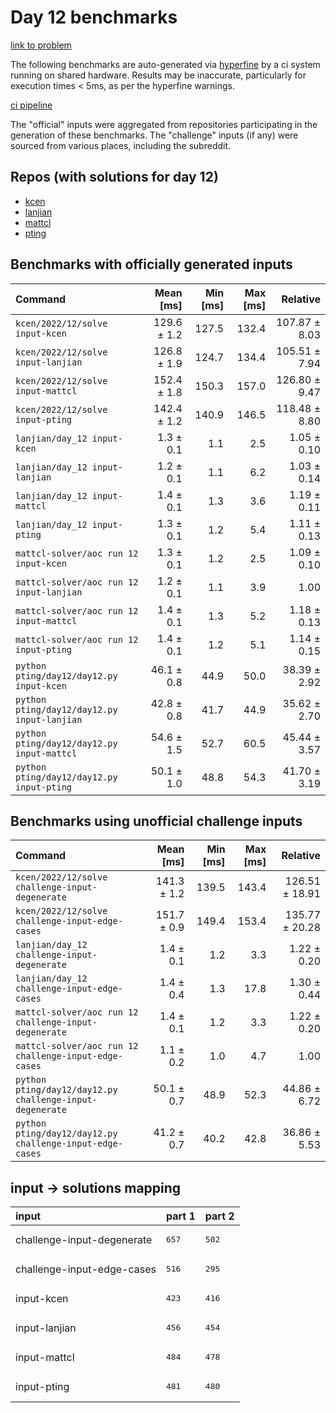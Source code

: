 # Day 12 benchmarks

[link to problem](http://adventofcode.com/2022/day/12)

The following benchmarks are auto-generated via [hyperfine](https://github.com/sharkdp/hyperfine) by a ci system running on shared hardware. Results may be inaccurate, particularly for execution times < 5ms, as per the hyperfine warnings.

[ci pipeline](http://ci.papercode.net:8080/teams/aoc2022/pipelines/aoc-compare-2022)

The "official" inputs were aggregated from repositories participating in the generation of these benchmarks. The "challenge" inputs (if any) were sourced from various places, including the subreddit.

## Repos (with solutions for day 12)


- [kcen](https://github.com/kcen/AdventOfCode)
- [lanjian](https://github.com/LanJian/aoc-2022)
- [mattcl](https://github.com/mattcl/aoc2022)
- [pting](https://github.com/pting/aoc2022)

## Benchmarks with officially generated inputs
| Command | Mean [ms] | Min [ms] | Max [ms] | Relative |
|:---|---:|---:|---:|---:|
| `kcen/2022/12/solve input-kcen` | 129.6 ± 1.2 | 127.5 | 132.4 | 107.87 ± 8.03 |
| `kcen/2022/12/solve input-lanjian` | 126.8 ± 1.9 | 124.7 | 134.4 | 105.51 ± 7.94 |
| `kcen/2022/12/solve input-mattcl` | 152.4 ± 1.8 | 150.3 | 157.0 | 126.80 ± 9.47 |
| `kcen/2022/12/solve input-pting` | 142.4 ± 1.2 | 140.9 | 146.5 | 118.48 ± 8.80 |
| `lanjian/day_12 input-kcen` | 1.3 ± 0.1 | 1.1 | 2.5 | 1.05 ± 0.10 |
| `lanjian/day_12 input-lanjian` | 1.2 ± 0.1 | 1.1 | 6.2 | 1.03 ± 0.14 |
| `lanjian/day_12 input-mattcl` | 1.4 ± 0.1 | 1.3 | 3.6 | 1.19 ± 0.11 |
| `lanjian/day_12 input-pting` | 1.3 ± 0.1 | 1.2 | 5.4 | 1.11 ± 0.13 |
| `mattcl-solver/aoc run 12 input-kcen` | 1.3 ± 0.1 | 1.2 | 2.5 | 1.09 ± 0.10 |
| `mattcl-solver/aoc run 12 input-lanjian` | 1.2 ± 0.1 | 1.1 | 3.9 | 1.00 |
| `mattcl-solver/aoc run 12 input-mattcl` | 1.4 ± 0.1 | 1.3 | 5.2 | 1.18 ± 0.13 |
| `mattcl-solver/aoc run 12 input-pting` | 1.4 ± 0.1 | 1.2 | 5.1 | 1.14 ± 0.15 |
| `python pting/day12/day12.py input-kcen` | 46.1 ± 0.8 | 44.9 | 50.0 | 38.39 ± 2.92 |
| `python pting/day12/day12.py input-lanjian` | 42.8 ± 0.8 | 41.7 | 44.9 | 35.62 ± 2.70 |
| `python pting/day12/day12.py input-mattcl` | 54.6 ± 1.5 | 52.7 | 60.5 | 45.44 ± 3.57 |
| `python pting/day12/day12.py input-pting` | 50.1 ± 1.0 | 48.8 | 54.3 | 41.70 ± 3.19 |
## Benchmarks using unofficial challenge inputs
| Command | Mean [ms] | Min [ms] | Max [ms] | Relative |
|:---|---:|---:|---:|---:|
| `kcen/2022/12/solve challenge-input-degenerate` | 141.3 ± 1.2 | 139.5 | 143.4 | 126.51 ± 18.91 |
| `kcen/2022/12/solve challenge-input-edge-cases` | 151.7 ± 0.9 | 149.4 | 153.4 | 135.77 ± 20.28 |
| `lanjian/day_12 challenge-input-degenerate` | 1.4 ± 0.1 | 1.2 | 3.3 | 1.22 ± 0.20 |
| `lanjian/day_12 challenge-input-edge-cases` | 1.4 ± 0.4 | 1.3 | 17.8 | 1.30 ± 0.44 |
| `mattcl-solver/aoc run 12 challenge-input-degenerate` | 1.4 ± 0.1 | 1.2 | 3.3 | 1.22 ± 0.20 |
| `mattcl-solver/aoc run 12 challenge-input-edge-cases` | 1.1 ± 0.2 | 1.0 | 4.7 | 1.00 |
| `python pting/day12/day12.py challenge-input-degenerate` | 50.1 ± 0.7 | 48.9 | 52.3 | 44.86 ± 6.72 |
| `python pting/day12/day12.py challenge-input-edge-cases` | 41.2 ± 0.7 | 40.2 | 42.8 | 36.86 ± 5.53 |

## input -> solutions mapping
|input|part 1|part 2|
|:---|:---|:---|
|challenge-input-degenerate|<pre>657</pre>|<pre>502</pre>|
|challenge-input-edge-cases|<pre>516</pre>|<pre>295</pre>|
|input-kcen|<pre>423</pre>|<pre>416</pre>|
|input-lanjian|<pre>456</pre>|<pre>454</pre>|
|input-mattcl|<pre>484</pre>|<pre>478</pre>|
|input-pting|<pre>481</pre>|<pre>480</pre>|
